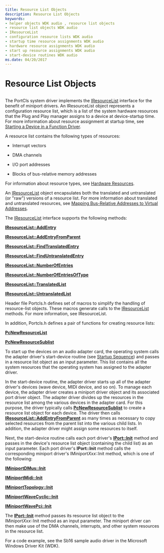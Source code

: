 ```yaml
---
title: Resource List Objects
description: Resource List Objects
keywords:
- helper objects WDK audio , resource list objects
- resource list objects WDK audio
- IResourceList
- configuration resource lists WDK audio
- startup time resource assignments WDK audio
- hardware resource assignments WDK audio
- start up resource assignments WDK audio
- start-device routines WDK audio
ms.date: 04/20/2017
---
```


# Resource List Objects


## <span id="resource_list_objects"></span><span id="RESOURCE_LIST_OBJECTS"></span>


The PortCls system driver implements the [IResourceList](/windows-hardware/drivers/ddi/portcls/nn-portcls-iresourcelist) interface for the benefit of miniport drivers. An IResourceList object represents a configuration resource list, which is a list of the system hardware resources that the Plug and Play manager assigns to a device at device-startup time. For more information about resource assignment at startup time, see [Starting a Device in a Function Driver](../kernel/starting-a-device-in-a-function-driver.md).

A resource list contains the following types of resources:

-   Interrupt vectors

-   DMA channels

-   I/O port addresses

-   Blocks of bus-relative memory addresses

For information about resource types, see [Hardware Resources](../kernel/hardware-resources.md).

An [IResourceList](/windows-hardware/drivers/ddi/portcls/nn-portcls-iresourcelist) object encapsulates both the translated and untranslated (or "raw") versions of a resource list. For more information about translated and untranslated resources, see [Mapping Bus-Relative Addresses to Virtual Addresses](../kernel/mapping-bus-relative-addresses-to-virtual-addresses.md).

The [IResourceList](/windows-hardware/drivers/ddi/portcls/nn-portcls-iresourcelist) interface supports the following methods:

[**IResourceList::AddEntry**](/windows-hardware/drivers/ddi/portcls/nf-portcls-iresourcelist-addentry)

[**IResourceList::AddEntryFromParent**](/windows-hardware/drivers/ddi/portcls/nf-portcls-iresourcelist-addentryfromparent)

[**IResourceList::FindTranslatedEntry**](/windows-hardware/drivers/ddi/portcls/nf-portcls-iresourcelist-findtranslatedentry)

[**IResourceList::FindUntranslatedEntry**](/windows-hardware/drivers/ddi/portcls/nf-portcls-iresourcelist-finduntranslatedentry)

[**IResourceList::NumberOfEntries**](/windows-hardware/drivers/ddi/portcls/nf-portcls-iresourcelist-numberofentries)

[**IResourceList::NumberOfEntriesOfType**](/windows-hardware/drivers/ddi/portcls/nf-portcls-iresourcelist-numberofentriesoftype)

[**IResourceList::TranslatedList**](/windows-hardware/drivers/ddi/portcls/nf-portcls-iresourcelist-translatedlist)

[**IResourceList::UntranslatedList**](/windows-hardware/drivers/ddi/portcls/nf-portcls-iresourcelist-untranslatedlist)

Header file Portcls.h defines set of macros to simplify the handling of resource-list objects. These macros generate calls to the [IResourceList](/windows-hardware/drivers/ddi/portcls/nn-portcls-iresourcelist) methods. For more information, see IResourceList.

In addition, Portcls.h defines a pair of functions for creating resource lists:

[**PcNewResourceList**](/windows-hardware/drivers/ddi/portcls/nf-portcls-pcnewresourcelist)

[**PcNewResourceSublist**](/windows-hardware/drivers/ddi/portcls/nf-portcls-pcnewresourcesublist)

To start up the devices on an audio adapter card, the operating system calls the adapter driver's start-device routine (see [Startup Sequence](startup-sequence.md)) and passes in a resource list object as an input parameter. This list contains all the system resources that the operating system has assigned to the adapter driver.

In the start-device routine, the adapter driver starts up all of the adapter driver's devices (wave device, MIDI device, and so on). To manage each device, the adapter driver creates a miniport driver object and its associated port driver object. The adapter driver divides up the resources in the resource list among the various devices in the adapter card. For this purpose, the driver typically calls [**PcNewResourceSublist**](/windows-hardware/drivers/ddi/portcls/nf-portcls-pcnewresourcesublist) to create a resource list object for each device. The driver then calls [**IResourceList::AddEntryFromParent**](/windows-hardware/drivers/ddi/portcls/nf-portcls-iresourcelist-addentryfromparent) as many times as necessary to copy selected resources from the parent list into the various child lists. In addition, the adapter driver might assign some resources to itself.

Next, the start-device routine calls each port driver's [**IPort::Init**](/windows-hardware/drivers/ddi/portcls/nf-portcls-iport-init) method and passes in the device's resource list object (containing the child list) as an input parameter. Each port driver's **IPort::Init** method calls the corresponding miniport driver's IMiniport*Xxx*::Init method, which is one of the following:

[**IMiniportDMus::Init**](/windows-hardware/drivers/ddi/dmusicks/nf-dmusicks-iminiportdmus-init)

[**IMiniportMidi::Init**](/windows-hardware/drivers/ddi/portcls/nf-portcls-iminiportmidi-init)

[**IMiniportTopology::Init**](/windows-hardware/drivers/ddi/portcls/nf-portcls-iminiporttopology-init)

[**IMiniportWaveCyclic::Init**](/windows-hardware/drivers/ddi/portcls/nf-portcls-iminiportwavecyclic-init)

[**IMiniportWavePci::Init**](/windows-hardware/drivers/ddi/portcls/nf-portcls-iminiportwavepci-init)

The [**IPort::Init**](/windows-hardware/drivers/ddi/portcls/nf-portcls-iport-init) method passes its resource list object to the IMiniport*Xxx*::Init method as an input parameter. The miniport driver can then make use of the DMA channels, interrupts, and other system resources in the resource list.

For a code example, see the Sb16 sample audio driver in the Microsoft Windows Driver Kit (WDK).

 

